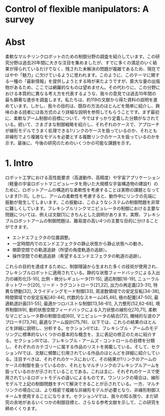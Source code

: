 # Control of flexible manipulators: A survey

# Abst

柔軟なマルチリンクロボットのための制御分野の調査を紹介しています。この研究分野は過去20年間に大きな注目を集めましたが、すでに多くの満足のいく結果が得られているだけでなく、残された未解決の問題が複雑であるため、現在ではやや「魅力」に欠けているように思われます。このように、このテーマに関する一種の「最新情報」を提供しようとする時が来たようですが、膨大な量の出版物があるため、ここでは網羅的なものは望めません。その代わりに、この分野における本質的に異なる考え方を代表するような、我々の意見では過去10年間の最も顕著な進歩を調査します。私たちは、約119の文献から得た資料の説明を進めています。しかし、我々の目的は、既存の方法のほとんどを簡単に紹介し、興味のある読者には各方式のより詳細な説明を参照してもらうことです。まず最初に、柔軟なアーム制御の目標について、今ではすっかり定着した分類がなされている。続いて、さまざまな制御戦略を紹介し、それぞれのケースで、アプローチが線形モデルでうまく処理できる1リンクのケースを扱っているのか、それとも非線形でより複雑なモデルを必要とする複数リンクのケースを扱っているのかを示す。最後に、今後の研究のためのいくつかの可能な課題を示す。

# 1. Intro

ロボット工学における高性能要求（高速動作、高精度）や宇宙アプリケーション（軽量の宇宙ロボットマニピュレータを用いた大規模な宇宙構造物の建設‡）のために、ロボットアームの構造的な柔軟性を考慮することは実際の課題となっています[1-3]。しかし、アームの柔軟性を考慮すると、動作中にリンクの先端に振動が発生してしまいます。この振動は、このようなシステムの制御問題を非常に難しくしています。フレキシブルリンクマニピュレータの制御における主要な問題については、例えば文献[1]にきちんとした説明があります。実際、フレキシブルロボットアームの制御問題は、難易度の高い4つの主要な目的に分けることができます。

* エンドエフェクタの位置調整。
* 一定時間内でのエンドエフェクタの静止状態から静止状態への動き。
* 関節空間での軌道追跡（所望の角度軌道の追跡）。
* 操作空間での軌道追跡（希望するエンドエフェクタの軌道の追跡）。

これらの目的を達成するために、制御理論から生まれた多くの技術が使用され、フレキシブルロボットに適用されている。静的な状態フィードバックによる入出力の線形化[5-10], 比例・微分レギュレータ[11-15], 適応制御[16-19], ニューラルネットワーク[20], リード・ラグコントローラ[21,22], 出力の再定義[23-31], 特異な摂動[32], スライディングモード制御[33], 周波数領域での安定反転[34-38], 時間領域での安定反転[40-44], 代数的なスキーム[45,46], 極の配置[47-50], 最適軌道計画[51-55], 最適かつロバストな制御[13,56-61], 入力整形[52,62-68], 境界制御[69], 動的状態空間フィードバックによる入力状態の線形化[70,71], 柔軟なマニピュレータ群の制御合成[60], マニピュレータの結合[72], 機械的な波のアプローチ[73,74], 最適なアーム設計[75,76]．以下では、これらの結果のほとんどを詳細に説明し、分析する。セクションIIでは、フレキシブル・アームのモデリングに標準的ないくつかの基本的な概念を、主に表記の修正のために紹介する。セクションIIIでは、フレキシブル・アームズ・コントロールの目標を分類し、それぞれのカテゴリーに属する作品のリストを掲載している。そして、セクションIVでは、文献に頻繁に引用されている作品のほとんどを詳細に紹介している。注目すべきは、それぞれのケースにおいて、その結果が1リンクのアームのケースの制御を扱っているのか、それともマルチリンクのフレキシブルアームを扱っているのかが示されていることである。これは主に、それぞれのケースで使用されているロボットモデルの違いによるものです。ワンリンクの場合は、線形モデルで上記の制御問題をすべて解決できることが示されている。一方、マルチリンクの場合には、より精密で複雑な非線形モデルが必要となり、非線形制御スキームを使用することになります。セクションVでは、我々の知る限り、まだ研究の余地があるいくつかの制御目標と、さらなる参考文献を示して、この研究を締めくくります。

